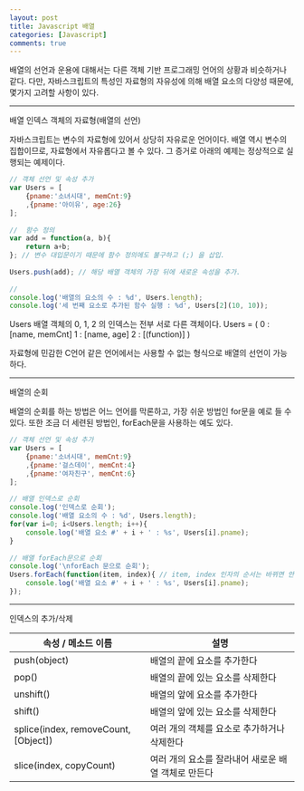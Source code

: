 ```yaml
---
layout: post
title: Javascript 배열
categories: [Javascript]
comments: true
---
```


배열의 선언과 운용에 대해서는 다른 객체 기반 프로그래밍 언어의 상황과 비슷하거나 같다.
다만, 자바스크립트의 특성인 자료형의 자유성에 의해 배열 요소의 다양성 때문에, 몇가지 고려할 사항이 있다.

-----------------

배열 인덱스 객체의 자료형(배열의 선언)

자바스크립트는 변수의 자료형에 있어서 상당히 자유로운 언어이다. 배열 역시 변수의 집합이므로, 자료형에서 자유롭다고 볼 수 있다.
그 증거로 아래의 예제는 정상적으로 실행되는 예제이다. 

``` javascript
// 객체 선언 및 속성 추가
var Users = [
    {pname:'소녀시대', memCnt:9}
    ,{pname:'아이유', age:26}
];
 
//  함수 정의
var add = function(a, b){
    return a+b;
}; // 변수 대입문이기 때문에 함수 정의에도 불구하고 (;) 을 삽입.
 
Users.push(add); // 해당 배열 객체의 가장 뒤에 새로운 속성을 추가.
 
// 
console.log('배열의 요소의 수 : %d', Users.length);
console.log('세 번째 요소로 추가된 함수 실행 : %d', Users[2](10, 10));
```

Users 배열 객체의 0, 1, 2 의 인덱스는 전부 서로 다른 객체이다.
Users = (
    0 : [name, memCnt]
    1 : [name, age]
    2 : [(function)]
)

자료형에 민감한 C언어 같은 언어에서는 사용할 수 없는 형식으로 배열의 선언이 가능하다.

-----------------------

배열의 순회

배열의 순회를 하는 방법은 어느 언어를 막론하고, 가장 쉬운 방법인 for문을 예로 들 수 있다.
또한 조금 더 세련된 방법인, forEach문을 사용하는 예도 있다.

``` javascript
// 객체 선언 및 속성 추가
var Users = [
    {pname:'소녀시대', memCnt:9}
    ,{pname:'걸스데이', memCnt:4}
    ,{pname:'여자친구', memCnt:6}
];
 
// 배열 인덱스로 순회
console.log('인덱스로 순회');
console.log('배열 요소의 수 : %d', Users.length);
for(var i=0; i<Users.length; i++){
    console.log('배열 요소 #' + i + ' : %s', Users[i].pname);
}
 
// 배열 forEach문으로 순회
console.log('\nforEach 문으로 순회');
Users.forEach(function(item, index){ // item, index 인자의 순서는 바뀌면 안됨.
    console.log('배열 요소 #' + i + ' : %s', Users[i].pname);
});
```

-------------------------------------

인덱스의 추가/삭제

|속성 / 메소드 이름             | 설명                          |
|------------------------------|------------------------------|
|push(object)                  |배열의 끝에 요소를 추가한다|
|pop()                          |배열의 끝에 있는 요소를 삭제한다|
|unshift()                      |배열의 앞에 요소를 추가한다|
|shift()                        |배열의 앞에 있는 요소를 삭제한다|
|splice(index, removeCount, [Object])|여러 개의 객체를 요소로 추가하거나 삭제한다|
|slice(index, copyCount)        |여러 개의 요소를 잘라내어 새로운 배열 객체로 만든다|

